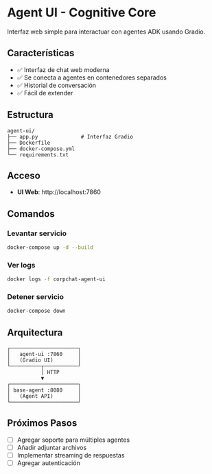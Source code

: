 # Agent UI - Cognitive Core

Interfaz web simple para interactuar con agentes ADK usando Gradio.

## Características

- ✅ Interfaz de chat web moderna
- ✅ Se conecta a agentes en contenedores separados
- ✅ Historial de conversación
- ✅ Fácil de extender

## Estructura

```
agent-ui/
├── app.py              # Interfaz Gradio
├── Dockerfile
├── docker-compose.yml
└── requirements.txt
```

## Acceso

- **UI Web**: http://localhost:7860

## Comandos

### Levantar servicio
```bash
docker-compose up -d --build
```

### Ver logs
```bash
docker logs -f corpchat-agent-ui
```

### Detener servicio
```bash
docker-compose down
```

## Arquitectura

```
┌──────────────────────┐
│   agent-ui :7860     │
│   (Gradio UI)        │
└──────────┬───────────┘
           │ HTTP
           ▼
┌──────────────────────┐
│ base-agent :8080     │
│   (Agent API)        │
└──────────────────────┘
```

## Próximos Pasos

- [ ] Agregar soporte para múltiples agentes
- [ ] Añadir adjuntar archivos
- [ ] Implementar streaming de respuestas
- [ ] Agregar autenticación
